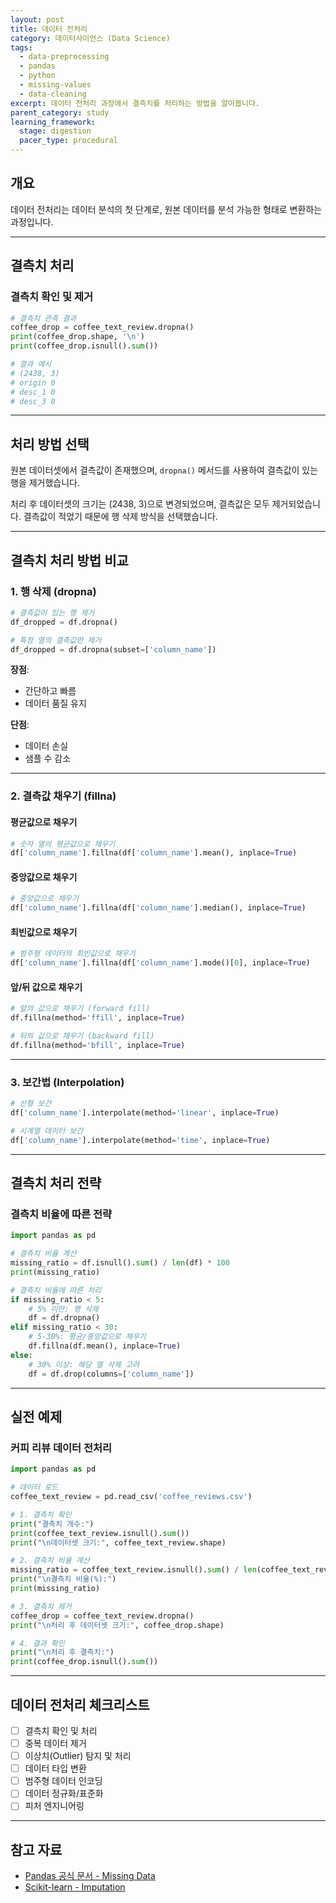 ```yaml
---
layout: post
title: 데이터 전처리
category: 데이터사이언스 (Data Science)
tags:
  - data-preprocessing
  - pandas
  - python
  - missing-values
  - data-cleaning
excerpt: 데이터 전처리 과정에서 결측치를 처리하는 방법을 알아봅니다.
parent_category: study
learning_framework:
  stage: digestion
  pacer_type: procedural
---
```


## 개요

데이터 전처리는 데이터 분석의 첫 단계로, 원본 데이터를 분석 가능한 형태로 변환하는 과정입니다.

---

## 결측치 처리

### 결측치 확인 및 제거

```python
# 결측치 관측 결과
coffee_drop = coffee_text_review.dropna()
print(coffee_drop.shape, '\n')
print(coffee_drop.isnull().sum())

# 결과 예시
# (2438, 3)
# origin 0
# desc_1 0
# desc_3 0
```

---

## 처리 방법 선택

원본 데이터셋에서 결측값이 존재했으며, `dropna()` 메서드를 사용하여 결측값이 있는 행을 제거했습니다.

처리 후 데이터셋의 크기는 (2438, 3)으로 변경되었으며, 결측값은 모두 제거되었습니다. 결측값이 적었기 때문에 행 삭제 방식을 선택했습니다.

---

## 결측치 처리 방법 비교

### 1. 행 삭제 (dropna)

```python
# 결측값이 있는 행 제거
df_dropped = df.dropna()

# 특정 열의 결측값만 제거
df_dropped = df.dropna(subset=['column_name'])
```

**장점**:
- 간단하고 빠름
- 데이터 품질 유지

**단점**:
- 데이터 손실
- 샘플 수 감소

---

### 2. 결측값 채우기 (fillna)

#### 평균값으로 채우기

```python
# 숫자 열의 평균값으로 채우기
df['column_name'].fillna(df['column_name'].mean(), inplace=True)
```

#### 중앙값으로 채우기

```python
# 중앙값으로 채우기
df['column_name'].fillna(df['column_name'].median(), inplace=True)
```

#### 최빈값으로 채우기

```python
# 범주형 데이터의 최빈값으로 채우기
df['column_name'].fillna(df['column_name'].mode()[0], inplace=True)
```

#### 앞/뒤 값으로 채우기

```python
# 앞의 값으로 채우기 (forward fill)
df.fillna(method='ffill', inplace=True)

# 뒤의 값으로 채우기 (backward fill)
df.fillna(method='bfill', inplace=True)
```

---

### 3. 보간법 (Interpolation)

```python
# 선형 보간
df['column_name'].interpolate(method='linear', inplace=True)

# 시계열 데이터 보간
df['column_name'].interpolate(method='time', inplace=True)
```

---

## 결측치 처리 전략

### 결측치 비율에 따른 전략

```python
import pandas as pd

# 결측치 비율 계산
missing_ratio = df.isnull().sum() / len(df) * 100
print(missing_ratio)

# 결측치 비율에 따른 처리
if missing_ratio < 5:
    # 5% 미만: 행 삭제
    df = df.dropna()
elif missing_ratio < 30:
    # 5-30%: 평균/중앙값으로 채우기
    df.fillna(df.mean(), inplace=True)
else:
    # 30% 이상: 해당 열 삭제 고려
    df = df.drop(columns=['column_name'])
```

---

## 실전 예제

### 커피 리뷰 데이터 전처리

```python
import pandas as pd

# 데이터 로드
coffee_text_review = pd.read_csv('coffee_reviews.csv')

# 1. 결측치 확인
print("결측치 개수:")
print(coffee_text_review.isnull().sum())
print("\n데이터셋 크기:", coffee_text_review.shape)

# 2. 결측치 비율 계산
missing_ratio = coffee_text_review.isnull().sum() / len(coffee_text_review) * 100
print("\n결측치 비율(%):")
print(missing_ratio)

# 3. 결측치 제거
coffee_drop = coffee_text_review.dropna()
print("\n처리 후 데이터셋 크기:", coffee_drop.shape)

# 4. 결과 확인
print("\n처리 후 결측치:")
print(coffee_drop.isnull().sum())
```

---

## 데이터 전처리 체크리스트

- [ ] 결측치 확인 및 처리
- [ ] 중복 데이터 제거
- [ ] 이상치(Outlier) 탐지 및 처리
- [ ] 데이터 타입 변환
- [ ] 범주형 데이터 인코딩
- [ ] 데이터 정규화/표준화
- [ ] 피처 엔지니어링

---

## 참고 자료

- [Pandas 공식 문서 - Missing Data](https://pandas.pydata.org/docs/user_guide/missing_data.html)
- [Scikit-learn - Imputation](https://scikit-learn.org/stable/modules/impute.html)
